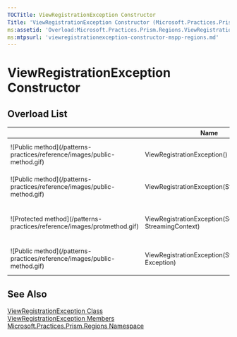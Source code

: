 ```yaml
---
TOCTitle: ViewRegistrationException Constructor
Title: 'ViewRegistrationException Constructor (Microsoft.Practices.Prism.Regions)'
ms:assetid: 'Overload:Microsoft.Practices.Prism.Regions.ViewRegistrationException.\#ctor'
ms:mtpsurl: 'viewregistrationexception-constructor-mspp-regions.md'
---
```


# ViewRegistrationException Constructor

## Overload List

<table>

<thead>
<tr class="header">
<th> </th>
<th>Name</th>
<th>Description</th>
</tr>
</thead>
<tbody>
<tr class="odd">
<td>![Public method](/patterns-practices/reference/images/public-method.gif)</td>
<td>ViewRegistrationException()</td>
<td><div class="summary">
Initializes a new instance of the [ViewRegistrationException](/patterns-practices/reference/viewregistrationexception-class-mspp-regions) class.
</div></td>
</tr>
<tr class="even">
<td>![Public method](/patterns-practices/reference/images/public-method.gif)</td>
<td>ViewRegistrationException(String)</td>
<td><div class="summary">
Initializes a new instance of the [ViewRegistrationException](/patterns-practices/reference/viewregistrationexception-class-mspp-regions) class.
</div></td>
</tr>
<tr class="odd">
<td>![Protected method](/patterns-practices/reference/images/protmethod.gif)</td>
<td>ViewRegistrationException(SerializationInfo, StreamingContext)</td>
<td><div class="summary">
Initializes a new instance of the [ViewRegistrationException](/patterns-practices/reference/viewregistrationexception-class-mspp-regions) class with serialized data.
</div></td>
</tr>
<tr class="even">
<td>![Public method](/patterns-practices/reference/images/public-method.gif)</td>
<td>ViewRegistrationException(String, Exception)</td>
<td><div class="summary">
Initializes a new instance of the [ViewRegistrationException](/patterns-practices/reference/viewregistrationexception-class-mspp-regions) class.
</div></td>
</tr>
</tbody>
</table>

## See Also

[ViewRegistrationException Class](/patterns-practices/reference/viewregistrationexception-class-mspp-regions)  
[ViewRegistrationException Members](/patterns-practices/reference/viewregistrationexception-members-mspp-regions)  
[Microsoft.Practices.Prism.Regions Namespace](/patterns-practices/reference/mspp-regions-namespace)